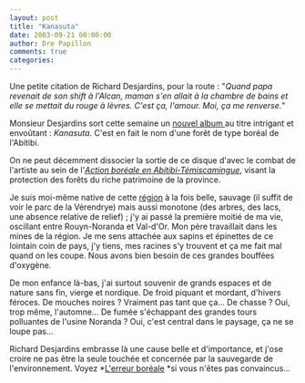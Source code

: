 ```yaml
---
layout: post
title: "Kanasuta"
date: 2003-09-21 00:00:00
author: Dre Papillon
comments: true
categories: 
---
```



Une petite citation de Richard Desjardins, pour la route : "*Quand papa revenait de son shift à l'Alcan, maman s'en allait à la chambre de bains et elle se mettait du rouge à lèvres. C'est ça, l'amour. Moi, ça me renverse.*"

Monsieur Desjardins sort cette semaine un [nouvel album ](http://www.ledevoir.com/2003/09/20/36588.html)au titre intrigant et envoûtant : *Kanasuta*.  C'est en fait le nom d'une forêt de type boréal de l'Abitibi.

On ne peut décemment dissocier la sortie de ce disque d'avec le combat de l'artiste au sein de l'*[Action boréale en Abitibi-Témiscamingue](http://www.actionboreale.qc.ca/)*, visant la protection des forêts du riche patrimoine de la province.

Je suis moi-même native de cette [région](http://atlas.gc.ca/site/francais/maps/reference/provincesterritories/quebec/referencemap_view_image) à la fois belle, sauvage (il suffit de voir le parc de la Vérendrye) mais aussi monotone (des arbres, des lacs, une absence relative de relief) ; j'y ai passé la première moitié de ma vie, oscillant entre Rouyn-Noranda et Val-d'Or.  Mon père travaillait dans les mines de la région.  Je me sens attachée aux sapins et épinettes de ce lointain coin de pays, j'y tiens, mes racines s'y trouvent et ça me fait mal quand on les coupe.  Nous avons bien besoin de ces grandes bouffées d'oxygène.

De mon enfance là-bas, j'ai surtout souvenir de grands espaces et de nature sans fin, vierge et nordique.  De froid piquant et mordant, d'hivers féroces.  De mouches noires ?  Vraiment pas tant que ça...  De chasse ?  Oui, trop même, l'automne...  De fumée s'échappant des grandes tours polluantes de l'usine Noranda ?  Oui, c'est central dans le paysage, ça ne se loupe pas...

Richard Desjardins embrasse là une cause belle et d'importance, et j'ose croire ne pas être la seule touchée et concernée par la sauvegarde de l'environnement.  Voyez *[L'erreur boréale](http://www.cinemalibre.com/erreurb/synop.html) *si vous n'êtes pas convaincus...
